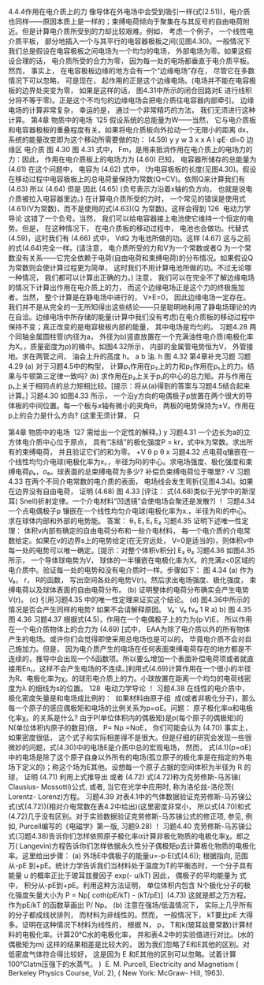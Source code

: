 4.4.4作用在电介质上的力
像导体在外电场中会受到吸引一样(式(2.51))，电介质也同样——原因本质上是一样的；束缚电荷倾向于聚集在与其反号的自由电荷附近。但是计算电介质所受到的力却比较艰难。例如， 考虑一个例子， 一个线性电介质平板， 部分地插入一个与其平行的电容器极板之间(见图4.30)。一般情况下我们总是假设在电容极板之间电场为一个均匀的电场， 外部电场为零。如果这假设合理的话， 电介质所受的合力为零， 因为每一处的电场都垂直于电介质平板。然而， 事实上， 在电容极板边缘的地方会有一个“边缘电场”存在， 尽管它在多数情况下可以忽略， 可是现在， 起作用的正是这个边缘电场。(电场并不能在电容极板的边界处突变为零， 如果是这样的话， 图4.31中所示的闭合回路对E 进行线积分将不等于零)。正是这个不均匀的边缘电场会把电介质往电容器内部牵引。
边缘电场的计算非常复杂， 幸运的是， 通过一个非常精巧的方法， 我们无须进行这种计算。
第4章 物质中的电场  125
假设系统的总能量为W——当然， 它与电介质板和电容器极板的重叠程度有关。如果将电介质板向外拉动一个无限小的距离 dx， 系统的能量改变即为这个移动所需要做的功：
(4.59)
y
y
w
3
x
x
A
l
φE· dl=0
边缘区
电介质
图 4.30
图 4.31
式中， Fm，是用来抵消作用在电介质上的电场力的力：因此， 作用在电介质板上的电场力为
(4.60)
已知， 电容器所储存的总能量为
(4.61)
在这个问题中， 电容为
(4.62)
式中， l为电容极板的长度(见图4.30)。假设在移动过程中电容极板上的总电荷量保持为常数(Q=CV)。依照Q来计算我们有
(4.63)
所以
(4.64)
但是
因此
(4.65)
(负号表示力沿着x轴的负方向， 也就是说电介质被拉入电容器里边。)
在计算电介质所受的力时， 一个常见的错误是使用式(4.61)(V为常数)，而不是使用的式(4.63)(Q 为常数)。这样会得到
126  电动力学导论
这错了一个负号。当然， 我们可以给电容器接上电池使它维持一个恒定的电势。但是， 在这种情况下， 在电介质板的移动过程中， 电池也会做功。代替式(4.59)，这时我们有
(4.66)
式中， VdQ 为电池所做的功。这样
(4.67)
这与之前的式(4.64)完全一样。(请注意， 电介质所受的力和V为一个常数或者Q 为一个常数没有关系——它完全依赖于电荷(自由电荷和束缚电荷)的分布情况。如果假设Q为常数则会使计算过程更为简单， 这时我们不用计算电池所做的功。不过无论哪一种情况， 我们都可以计算出正确的力。)
注意， 我们可以在完全不了解边缘电场的情况下计算出作用在电介质上的力， 而这个边缘电场正是这个力的终极施加者。当然， 整个计算是在静电场中进行的， V×E=0， 因此边缘电场一定存在。我们并不是从完全的一无所知得出这些结论——只是聪明地利用了静电场理论的内在自洽。边缘电场中所存储的能量(计算中我们没有考虑)在电介质板的移动过程中保持不变；真正改变的是电容极板内部的能量， 其中电场是均匀的。
习题4.28 两个同轴金属圆柱管(内径为a， 外径为b)竖直放置在一个充满油性电介质(电极化率为X。，质量密度为ρ)的桶中。如图4.32所示， 内部的金属管电势恒为V， 外管接地。求在两管之间， 油会上升的高度 h。
a
b
油.
h
图 4.32
第4章补充习题
习题4.29
(a) 对于习题4.5中的构型， 计算p₁作用在p₂上的力和p₂作用在p₁上的力。结果与牛顿第三定律一致吗?
(b) 求作用在p₂上关于p₁的中心的总力矩。并与作用在p₁上关于相同点的总力矩相比较。[提示：将从(a)得到的答案与习题4.5结合起来计算。]
习题4.30 如图4.33 所示， 一个沿y方向的电偶极子p放置在两个很大的导体板的中间位置。每一个板与x轴有微小的夹角θ， 两板的电势保持为±V。作用在p上的合力是什么方向? (这里无须计算， 只



第4章 物质中的电场  127
需给出一个定性的解释。)
y
习题4.31 一个边长为a的立方体电介质中心位于原点， 具有“冻结”的极化强度P = kr，式中k为常数。求出所有的束缚电荷， 并且验证它们的和为零。
+V
θ
p
θ
x
习题4.32 点电荷q镶嵌在一个线性均匀介电球(电极化率为x。，半径为R)的中心。求电场强度、极化强度和束缚电荷ρₖ，σ₆。球表面的总束缚电荷为多少? 补偿负束缚电荷位于哪里?
-V
习题4.33 在两个不同介电常数的电介质的表面， 电场线会发生弯折(见图4.34)。如果在边界没有自由电荷， 证明
(4.68)
图 4.33
[评注： 式(4.68)类似于光学中的斯涅耳( Snell)折射定律。一个介电材料“凹透镜”会使电场会聚还是发散?]
！ 习题4.34 一个点电偶极子p 镶嵌在一个线性均匀介电球(电极化率为x.，半径为R)的中心。求在球体内部和外部的电势能。
答案：
θ₁
E₁
E₁
E₂
习题4.35 证明下述唯一性定理： 体积v内部有确定的自由电荷分布和一些介电材料， 每一个电介质的介电常数给定。如果在v的边界s上的电势给定(在无穷远处， V=0是适当的)，则体积v中每一处的电势可以唯一确定。[提示：对整个体积v积分]
E₂
θ₂
习题4.36 如图4.35所示， 一个导体球电势为V， 球体的一半镶嵌在电极化率为X。的充满z<0区域的电介质中。验证每一处的电势和没有电介质时一样。步骤如下：
图 4.34
(a) 作为V₀， r， R的函数， 写出空间各处的电势V(r)。然后求出电场强度、极化强度， 束缚电荷以及球体表面的自由电荷分布。
(b) 证明整体的电荷分布确实会产生电势 V(r)。
(c) 引用习题4.35 中的唯一性定理来证实这个结论。
(d) 图4.36中所示的情况是否会产生同样的电势? 如果不会请解释原因。
V₀⁻
V₀
fv₀
1
R
a)
b)
图 4.35
图
4.36
习题4.37 根据式(4.5)，作用在一个电偶极子上的力为(p·V)E， 所以作用在一个电介质物体上的合力为
(4.69)
[式中， EAA为除了电介质以外的所有物体产生的电场。或许你们会觉得即使采用总电场也是可以的， 毕竟电介质不会对自己施加力。但是， 因为电介质产生的电场在任何表面束缚电荷存在的地方都是不连续的，推导中会出现一个δ函数项。所以要么增加一个表面补偿电荷项或者就直接用En₁，这样不会产生电场的不连续。]利用式(4.69)计算作用在一个很小的半径为R、电极化率为χ。的球形电介质上的力。小球放置在距离一个均匀的电荷线密度为λ 的细线为s的位置。
128  电动力学导论
！ 习题4.38 在线性的电介质中， 极化密度矢量是和电场成比例的：  如果材料由原子组  成(或者非极化分子)，那么每一个原子的感应偶极矩和电场的比例关系为p=αE。问题： 原子极化率α和电极化率χ。的关系是什么?
由于P(单位体积内的偶极矩)是p(每个原子的偶极矩)的N(单位体积内原子的数目)倍， P= Np =NαE， 你们可能会认为
(4.70)
事实上， 如果密度很低， 这个式子和实际相差得不是很大。但是仔细的研究会发现一些很微妙的问题，式(4.30)中的电场E是介质中总的宏观电场， 然而， 式(4.1)(p=αE)中的电场是除了这个原子自身以外所有的电场(孤立原子的极化率是在指定的外电场下定义的)；称这个场为E其他。设想每一个原子占据的空间体积为半径为 R 的球， 证明
(4.71)
利用上式推导出
或者
(4.72)
式(4.72)称为克劳修斯-马苏锑( Clausius- Mossotti)公式, 或者, 当它在光学中应用时, 称为洛伦兹-洛伦茨( Lorentz- Lorenz)方程。
习题4.39 对表4.1中的气体数据验证克劳修斯-马苏锑公式(式(4.72))(相对介电常数在表4.2中给出)(这里密度非常小， 所以式(4.70)和式(4.72)几乎没有区别。对于实验数据验证克劳修斯-马苏锑公式的修正项, 参见, 例如, Purcell编写的《电磁学》第一版, 习题9.28)
！ 习题4.40 克劳修斯-马苏锑公式(习题4.38)告诉你们怎样依照原子极化率α计算非极化物质的电极化率χ。郎之万( Langevin)方程告诉你们怎样依据永久性分子偶极矩p去计算极化物质的电极化率。这里给出步骤：
(a) 外场E中偶极子的能量u=-p·E(式(4.6)); 根据指向, 范围从-pE 到+pE。统计力学告诉我们当材料处于温度为T的平衡态时，一个分子具有能量 u 的概率正比于玻耳兹曼因子
 exp(- u/kT)
因此， 偶极子的平均能量为
式中， 积分从-pE到+pE。利用这种方法证明， 单位体积内包含 N个极化分子的极化强度矢量大小为
P = Np[ coth(pE/kT) - (kT/pE)]  (4.73)
这就是郎之万方程。作为pE/kT 的函数草画出 P/ Np。
(b) 注意在强场/低温情况下， 实际上几乎所有的分子都成线状排列， 而材料为非线性的。然而， 一般情况下， kT要比pE 大得多。证明在这种情况下材料为线性的， 根据 N， p， T和k(玻耳兹曼常数)计算材料的电极化率。计算20℃水的电极化率， 并和表4.2中的实验值进行对比。(水的偶极矩为m) 这样的结果相差是比较大的， 因为我们忽略了E和E其他的区别。对低密度气体符合得比较好， 这是因为 E 和E其他的区别可以忽略。试着计算100℃latm压强下的水蒸气。
)  E. M. Purcell, Electricity and Magnetism ( Berkeley Physics Course, Vol. 2), ( New York: McGraw- Hill, 1963).

